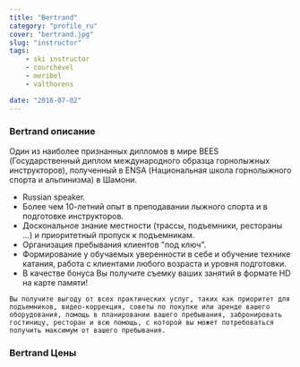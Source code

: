 ```yaml
---
title: "Bertrand"
category: "profile_ru"
cover: "bertrand.jpg"
slug: "instructor"
tags:
    - ski instructor
    - courchevel
    - meribel
    - valthorens

date: "2018-07-02"
---
```


### Bertrand описание
Один из наиболее признанных дипломов в мире BEES (Государственный диплом международного образца горнолыжных инструкторов), полученный в ENSA (Национальная школа горнолыжного спорта и альпинизма) в Шамони.

* Russian speaker.
* Более чем 10-летний опыт в преподавании лыжного спорта и в подготовке инструкторов.
* Доскональное знание местности (трассы, подъемники, рестораны ...) и приоритетный пропуск к подъемникам.
* Организация пребывания клиентов &quot;под ключ&quot;.
* Формирование у обучаемых уверенности в себе и обучение технике катания, работа с клиентами любого возраста и уровня подготовки.
* В качестве бонуса Вы получите съемку ваших занятий в формате HD на карте памяти!

`Вы получите выгоду от всех практических услуг, таких как приоритет для подъемников, видео-коррекция, советы по покупке или аренде вашего оборудования, помощь в планировании вашего пребывания, забронировать гостиницу, ресторан и всю помощь, с которой вы может потребоваться получить максимум от вашего пребывания.`

### Bertrand Цены
